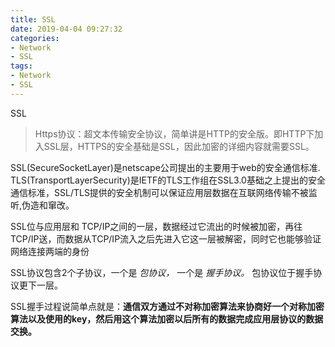 ```yaml
---
title: SSL
date: 2019-04-04 09:27:32  
categories:  
- Network
- SSL
tags:  
- Network
- SSL
---
```


SSL
>Https协议：超文本传输安全协议，简单讲是HTTP的安全版。即HTTP下加入SSL层，HTTPS的安全基础是SSL，因此加密的详细内容就需要SSL。   

SSL(SecureSocketLayer)是netscape公司提出的主要用于web的安全通信标准.   
TLS(TransportLayerSecurity)是IETF的TLS工作组在SSL3.0基础之上提出的安全通信标准，SSL/TLS提供的安全机制可以保证应用层数据在互联网络传输不被监听,伪造和窜改。   

SSL位与应用层和 TCP/IP之间的一层，数据经过它流出的时候被加密，再往TCP/IP送，而数据从TCP/IP流入之后先进入它这一层被解密，同时它也能够验证网络连接两端的身份

SSL协议包含2个子协议，一个是 *包协议，* 一个是 *握手协议。* 包协议位于握手协议更下一层。

SSL握手过程说简单点就是：**通信双方通过不对称加密算法来协商好一个对称加密算法以及使用的key，然后用这个算法加密以后所有的数据完成应用层协议的数据交换。**  
